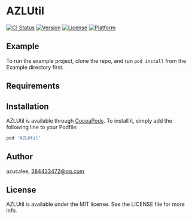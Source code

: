 # AZLUtil

[![CI Status](https://img.shields.io/travis/azusalee/AZLUtil.svg?style=flat)](https://travis-ci.org/azusalee/AZLUtil)
[![Version](https://img.shields.io/cocoapods/v/AZLUtil.svg?style=flat)](https://cocoapods.org/pods/AZLUtil)
[![License](https://img.shields.io/cocoapods/l/AZLUtil.svg?style=flat)](https://cocoapods.org/pods/AZLUtil)
[![Platform](https://img.shields.io/cocoapods/p/AZLUtil.svg?style=flat)](https://cocoapods.org/pods/AZLUtil)

## Example

To run the example project, clone the repo, and run `pod install` from the Example directory first.

## Requirements

## Installation

AZLUtil is available through [CocoaPods](https://cocoapods.org). To install
it, simply add the following line to your Podfile:

```ruby
pod 'AZLUtil'
```

## Author

azusalee, 384433472@qq.com

## License

AZLUtil is available under the MIT license. See the LICENSE file for more info.
